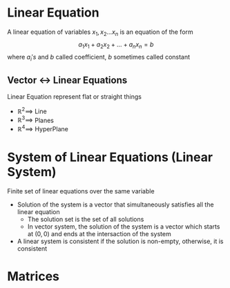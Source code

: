 # Linear Equation
A linear equation of variables $x_{1}, x_{2}\dots x_{n}$ is an equation of the form
$$a_{1}x_{1}+a_{2}x_{2}+\dots+a_{n}x_{n}=b$$
where $a_{i}'s$ and $b$ called coefficient, $b$ sometimes called constant

## Vector $\longleftrightarrow$ Linear Equations
Linear Equation represent flat or straight things
- $\mathbb{R}^{2}\implies$ Line
- $\mathbb{R}^{3}\implies$ Planes
- $\mathbb{R}^{4}\implies$ HyperPlane

# System of Linear Equations (Linear System)
Finite set of linear equations over the same variable
- Solution of the system is a vector that simultaneously satisfies all the linear equation
	- The solution set is the set of all solutions
	- In vector system, the solution of the system is a vector which starts at $(0,0)$ and ends at the intersaction of the system
- A linear system is consistent if the solution is non-empty, otherwise, it is consistent

# Matrices

